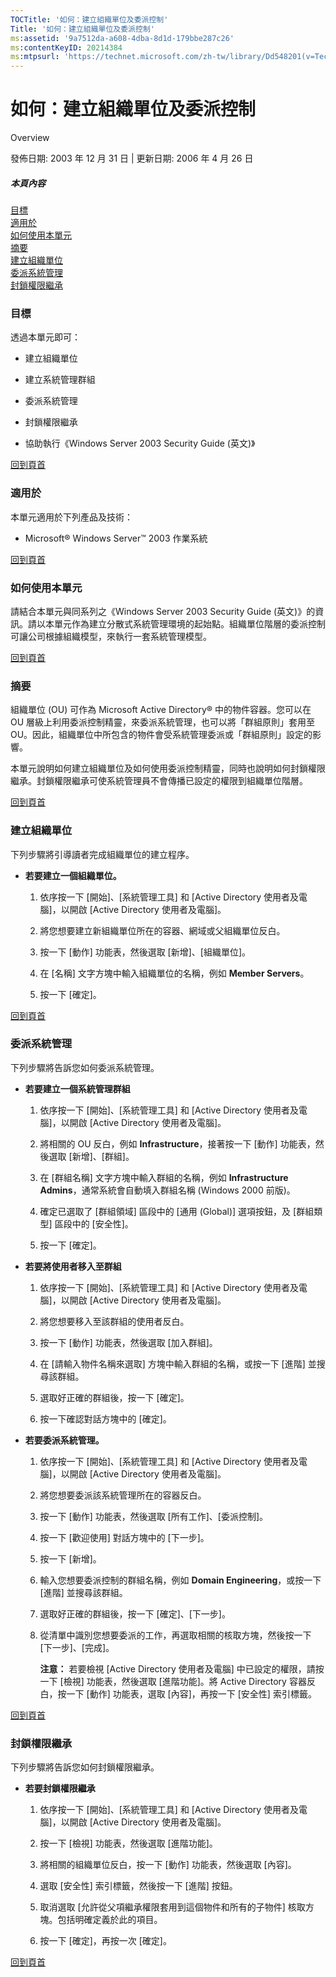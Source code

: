 ```yaml
---
TOCTitle: '如何：建立組織單位及委派控制'
Title: '如何：建立組織單位及委派控制'
ms:assetid: '9a7512da-a608-4dba-8d1d-179bbe287c26'
ms:contentKeyID: 20214384
ms:mtpsurl: 'https://technet.microsoft.com/zh-tw/library/Dd548201(v=TechNet.10)'
---
```


如何：建立組織單位及委派控制
============================

Overview

發佈日期: 2003 年 12 月 31 日 | 更新日期: 2006 年 4 月 26 日

##### 本頁內容

[](#ehaa)[目標](#ehaa)  
[](#egaa)[適用於](#egaa)  
[](#efaa)[如何使用本單元](#efaa)  
[](#eeaa)[摘要](#eeaa)  
[](#edaa)[建立組織單位](#edaa)  
[](#ecaa)[委派系統管理](#ecaa)  
[](#ebaa)[封鎖權限繼承](#ebaa)

### 目標

透過本單元即可：

-   建立組織單位

-   建立系統管理群組

-   委派系統管理

-   封鎖權限繼承

-   協助執行《Windows Server 2003 Security Guide (英文)》

[](#mainsection)[回到頁首](#mainsection)

### 適用於

本單元適用於下列產品及技術：

-   Microsoft® Windows Server™ 2003 作業系統

[](#mainsection)[回到頁首](#mainsection)

### 如何使用本單元

請結合本單元與同系列之《Windows Server 2003 Security Guide (英文)》的資訊。請以本單元作為建立分散式系統管理環境的起始點。組織單位階層的委派控制可讓公司根據組織模型，來執行一套系統管理模型。

[](#mainsection)[回到頁首](#mainsection)

### 摘要

組織單位 (OU) 可作為 Microsoft Active Directory® 中的物件容器。您可以在 OU 層級上利用委派控制精靈，來委派系統管理，也可以將「群組原則」套用至 OU。因此，組織單位中所包含的物件會受系統管理委派或「群組原則」設定的影響。

本單元說明如何建立組織單位及如何使用委派控制精靈，同時也說明如何封鎖權限繼承。封鎖權限繼承可使系統管理員不會傳播已設定的權限到組織單位階層。

[](#mainsection)[回到頁首](#mainsection)

### 建立組織單位

下列步驟將引導讀者完成組織單位的建立程序。

-   **若要建立一個組織單位。**

    1.  依序按一下 \[開始\]、\[系統管理工具\] 和 \[Active Directory 使用者及電腦\]，以開啟 \[Active Directory 使用者及電腦\]。

    2.  將您想要建立新組織單位所在的容器、網域或父組織單位反白。

    3.  按一下 \[動作\] 功能表，然後選取 \[新增\]、\[組織單位\]。

    4.  在 \[名稱\] 文字方塊中輸入組織單位的名稱，例如 **Member Servers**。

    5.  按一下 \[確定\]。

[](#mainsection)[回到頁首](#mainsection)

### 委派系統管理

下列步驟將告訴您如何委派系統管理。

-   **若要建立一個系統管理群組**

    1.  依序按一下 \[開始\]、\[系統管理工具\] 和 \[Active Directory 使用者及電腦\]，以開啟 \[Active Directory 使用者及電腦\]。

    2.  將相關的 OU 反白，例如 **Infrastructure**，接著按一下 \[動作\] 功能表，然後選取 \[新增\]、\[群組\]。

    3.  在 \[群組名稱\] 文字方塊中輸入群組的名稱，例如 **Infrastructure Admins**，通常系統會自動填入群組名稱 (Windows 2000 前版)。

    4.  確定已選取了 \[群組領域\] 區段中的 \[通用 (Global)\] 選項按鈕，及 \[群組類型\] 區段中的 \[安全性\]。

    5.  按一下 \[確定\]。

<!-- -->

-   **若要將使用者移入至群組**

    1.  依序按一下 \[開始\]、\[系統管理工具\] 和 \[Active Directory 使用者及電腦\]，以開啟 \[Active Directory 使用者及電腦\]。

    2.  將您想要移入至該群組的使用者反白。

    3.  按一下 \[動作\] 功能表，然後選取 \[加入群組\]。

    4.  在 \[請輸入物件名稱來選取\] 方塊中輸入群組的名稱，或按一下 \[進階\] 並搜尋該群組。

    5.  選取好正確的群組後，按一下 \[確定\]。

    6.  按一下確認對話方塊中的 \[確定\]。

<!-- -->

-   **若要委派系統管理。**

    1.  依序按一下 \[開始\]、\[系統管理工具\] 和 \[Active Directory 使用者及電腦\]，以開啟 \[Active Directory 使用者及電腦\]。

    2.  將您想要委派該系統管理所在的容器反白。

    3.  按一下 \[動作\] 功能表，然後選取 \[所有工作\]、\[委派控制\]。

    4.  按一下 \[歡迎使用\] 對話方塊中的 \[下一步\]。

    5.  按一下 \[新增\]。

    6.  輸入您想要委派控制的群組名稱，例如 **Domain Engineering**，或按一下 \[進階\] 並搜尋該群組。

    7.  選取好正確的群組後，按一下 \[確定\]、\[下一步\]。

    8.  從清單中識別您想要委派的工作，再選取相關的核取方塊，然後按一下 \[下一步\]、\[完成\]。

        **注意：** 若要檢視 \[Active Directory 使用者及電腦\] 中已設定的權限，請按一下 \[檢視\] 功能表，然後選取 \[進階功能\]。將 Active Directory 容器反白，按一下 \[動作\] 功能表，選取 \[內容\]，再按一下 \[安全性\] 索引標籤。

[](#mainsection)[回到頁首](#mainsection)

### 封鎖權限繼承

下列步驟將告訴您如何封鎖權限繼承。

-   **若要封鎖權限繼承**

    1.  依序按一下 \[開始\]、\[系統管理工具\] 和 \[Active Directory 使用者及電腦\]，以開啟 \[Active Directory 使用者及電腦\]。

    2.  按一下 \[檢視\] 功能表，然後選取 \[進階功能\]。

    3.  將相關的組織單位反白，按一下 \[動作\] 功能表，然後選取 \[內容\]。

    4.  選取 \[安全性\] 索引標籤，然後按一下 \[進階\] 按鈕。

    5.  取消選取 \[允許從父項繼承權限套用到這個物件和所有的子物件\] 核取方塊。包括明確定義於此的項目。

    6.  按一下 \[確定\]，再按一次 \[確定\]。

[](#mainsection)[回到頁首](#mainsection)
